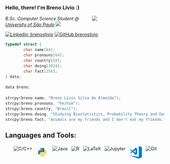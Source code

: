 ### Hello, there! I'm Breno Lívio :)


<img align='right' src="https://media2.giphy.com/media/biswiZXMZOiOtlozZy/source.gif" width="230">
<em>B.Sc. Computer Science Student @ <a href="https://www5.usp.br/">University of São Paulo</a> <img src="https://www.modernaeducacional.com/wp-content/uploads/2020/03/usp-logo-azul.jpg" width="30"></br>
</em>

[![Linkedin: brenoslivio](https://img.shields.io/badge/-brenoslivio-blue?style=flat-square&logo=Linkedin&logoColor=white&link=https://www.linkedin.com/in/brenoslivio/)](https://www.linkedin.com/in/brenoslivio/)
[![GitHub brenoslivio](https://img.shields.io/github/followers/brenoslivio?label=follow&style=social)](https://github.com/brenoslivio)

```C
typedef struct {
        char name[64]; 
        char pronouns[64];
        char country[64];
        char doing[1024];
        char fact[256];
} data;

data breno;

strcpy(breno.name, "Breno Lívio Silva de Almeida");
strcpy(breno.pronouns, "he/him");
strcpy(breno.country, "Brazil");
strcpy(breno.doing, "Studying Biostatistics, Probability Theory and Data Science");
strcpy(breno.fact, "Animals are my friends and I don't eat my friends.");

```



## Languages and Tools:
<p align="center">
<img src="https://raw.githubusercontent.com/isocpp/logos/master/cpp_logo.png" alt="C/C++" height="40" style="vertical-align:top; margin:4px">
<img src="https://raw.githubusercontent.com/github/explore/80688e429a7d4ef2fca1e82350fe8e3517d3494d/topics/python/python.png" alt="Python" height="40" style="vertical-align:top; margin:4px">
<img src="https://i.pinimg.com/originals/f1/ea/a7/f1eaa7278f64e27128e062a3de918265.png" alt="Java" height="40" style="vertical-align:top; margin:4px">
<img src="https://www.r-project.org/logo/Rlogo.svg" alt="R" height="40" style="vertical-align:top; margin:4px">
<img src="https://i.stack.imgur.com/zHFFO.png" alt="LaTeX" height="40" style="vertical-align:top; margin:4px">
<img src="https://upload.wikimedia.org/wikipedia/commons/thumb/3/38/Jupyter_logo.svg/518px-Jupyter_logo.svg.png" alt="Jupyter" height="40" style="vertical-align:top; margin:4px">
<img src="https://raw.githubusercontent.com/github/explore/80688e429a7d4ef2fca1e82350fe8e3517d3494d/topics/visual-studio-code/visual-studio-code.png" alt="VS Code" height="40" style="vertical-align:top; margin:4px">
<img src="https://upload.wikimedia.org/wikipedia/commons/thumb/e/e0/Git-logo.svg/1280px-Git-logo.svg.png" alt="Git" height="40" style="vertical-align:top; margin:4px">
</p>
